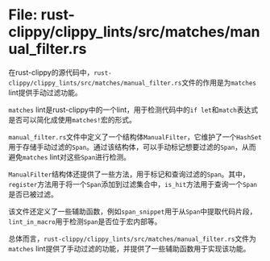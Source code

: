 # File: rust-clippy/clippy_lints/src/matches/manual_filter.rs

在rust-clippy的源代码中，`rust-clippy/clippy_lints/src/matches/manual_filter.rs`文件的作用是为`matches` lint提供手动过滤功能。

`matches` lint是rust-clippy中的一个lint，用于检测代码中的`if let`和`match`表达式是否可以简化成使用`matches!`宏的形式。

`manual_filter.rs`文件中定义了一个结构体`ManualFilter`，它维护了一个`HashSet`用于存储手动过滤的`Span`。通过该结构体，可以手动标记想要过滤的`Span`，从而避免`matches` lint对这些`Span`进行检测。

`ManualFilter`结构体还提供了一些方法，用于标记和查询过滤的`Span`。其中，`register`方法用于将一个`Span`添加到过滤集合中，`is_hit`方法用于查询一个`Span`是否已被过滤。

该文件还定义了一些辅助函数，例如`span_snippet`用于从`Span`中提取代码片段，`lint_in_macro`用于检测`Span`是否位于宏内部等。

总体而言，`rust-clippy/clippy_lints/src/matches/manual_filter.rs`文件为`matches` lint提供了手动过滤的功能，并提供了一些辅助函数用于实现该功能。

